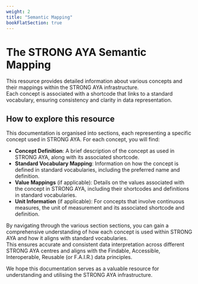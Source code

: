 ```yaml
---
weight: 2
title: "Semantic Mapping"
bookFlatSection: true
---
```


# The STRONG AYA Semantic Mapping

This resource provides detailed information about various concepts and their mappings within the STRONG AYA
infrastructure.  
Each concept is associated with a shortcode that links to a standard vocabulary, ensuring consistency and clarity in
data representation.

## How to explore this resource

This documentation is organised into sections, each representing a specific concept used in STRONG AYA.
For each concept, you will find:

- **Concept Definition**: A brief description of the concept as used in STRONG AYA, along with its associated shortcode.
- **Standard Vocabulary Mapping**: Information on how the concept is defined in standard vocabularies, including the
  preferred name and definition.
- **Value Mappings** (if applicable): Details on the values associated with the concept in STRONG AYA, including their
  shortcodes and definitions in standard vocabularies.
- **Unit Information** (if applicable): For concepts that involve continuous measures, the unit of measurement and its
  associated shortcode and definition.

By navigating through the various section sections, you can gain a comprehensive understanding of how each concept is
used within STRONG AYA and how it aligns with standard vocabularies.   
This ensures accurate and consistent data interpretation across
different STRONG AYA centres and aligns with the Findable, Accessible, Interoperable, Reusable (or F.A.I.R.) data
principles.

We hope this documentation serves as a valuable resource for understanding and utilising the STRONG AYA infrastructure.
